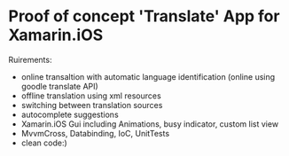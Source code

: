 
# Proof of concept 'Translate' App for Xamarin.iOS

Ruirements: 
 - online transaltion with automatic language identification (online using goodle translate API)
 - offline translation using xml resources
 - switching between translation sources
 - autocomplete suggestions
 - Xamarin.iOS Gui including Animations, busy indicator, custom list view
 - MvvmCross, Databinding, IoC, UnitTests
 - clean code:)
